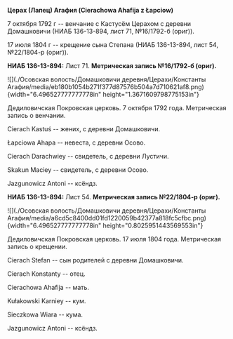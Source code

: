 **Церах (Лапец) Агафия (Cierachowa Ahafija z Łapciow)**

7 октября 1792 г -- венчание с Кастусём Церахом с деревни Домашковичи
(НИАБ 136-13-894, лист 71, №16/1792-б (ориг)).

17 июля 1804 г -- крещение сына Степана (НИАБ 136-13-894, лист 54,
№22/1804-р (ориг)).

**НИАБ 136-13-894:** Лист 71. **Метрическая запись №16/1792-б (ориг).**

![](./Осовская волость/Домашковичи деревня/Церахи/Константы Агафия/media/eb180b1054b271f377d87576b504a7d710621af8.png){width="6.496527777777778in"
height="1.3671609798775153in"}

Дедиловичская Покровская церковь. 7 октября 1792 года. Метрическая
запись о венчании.

Cierach Kastuś -- жених, с деревни Домашковичи.

Łapciowa Ahapa -- невеста, с деревни Осово.

Cierach Darachwiey -- свидетель, с деревни Лустичи.

Skakun Maciey -- свидетель, с деревни Осово.

Jazgunowicz Antoni -- ксёндз.

**НИАБ 136-13-894:** Лист 54. **Метрическая запись №22/1804-р (ориг).**

![](./Осовская волость/Домашковичи деревня/Церахи/Константы Агафия/media/a6cd5c8400dd01fd1220059b42377a818fc5cfbc.png){width="6.496527777777778in"
height="0.8025951443569553in"}

Дедиловичская Покровская церковь. 17 июля 1804 года. Метрическая запись
о крещении.

Cierach Stefan -- сын родителей с деревни Домашковичи.

Cierach Konstanty -- отец.

Cierachowa Ahafija -- мать.

Kułakowski Karniey -- кум.

Sieczkowa Wiara -- кума.

Jazgunowicz Antoni -- ксёндз.
